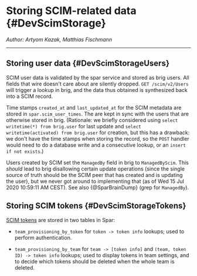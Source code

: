 # Storing SCIM-related data {#DevScimStorage}

_Author: Artyom Kazak, Matthias Fischmann_

---

## Storing user data {#DevScimStorageUsers}

SCIM user data is validated by the spar service and stored as brig users.  All fields that wire doesn't care about are silently dropped.  `GET /scim/v2/Users` will trigger a lookup in brig, and the data thus obtained is synthesized back into a SCIM record.

Time stamps `created_at` and `last_updated_at` for the SCIM metadata are stored in `spar.scim_user_times`.  The are kept in sync with the users that are otherwise stored in brig.  (Rationale: we briefly considered using `select writetime(*) from brig.user` for last update and `select writetime(activated) from brig.user` for creation, but this has a drawback: we don't have the time stamps when storing the record, so the `POST` handler would need to do a database write and a consecutive lookup, or an `insert if not exists`.)

Users created by SCIM set the `ManagedBy` field in brig to `ManagedByScim`.  This *should* lead to brig disallowing certain update operations (since the single source of truth should be the SCIM peer that has created and is updating the user), but we never got around to implementing that (as of Wed 15 Jul 2020 10:59:11 AM CEST).  See also {@SparBrainDump} (grep for `ManagedBy`).


## Storing SCIM tokens {#DevScimStorageTokens}

[SCIM tokens](../../reference/provisioning/scim-token.md) are stored in two tables in Spar:

* `team_provisioning_by_token` for `token -> token info` lookups; used to perform authentication.

* `team_provisioning_by_team` for `team -> [token info]` and `(team, token ID) -> token info` lookups; used to display tokens in team settings, and to decide which tokens should be deleted when the whole team is deleted.
